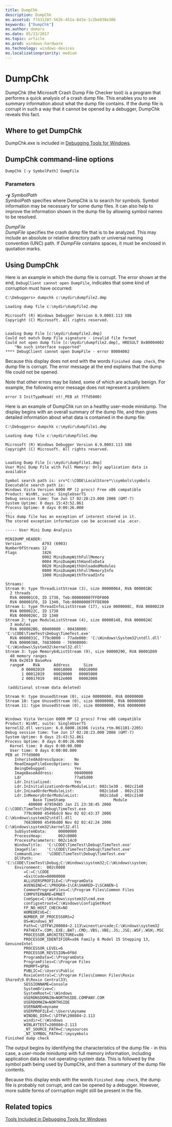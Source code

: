 ```yaml
---
title: DumpChk
description: DumpChk
ms.assetid: f7431207-562b-451a-843e-1c2be038e306
keywords: ["DumpChk"]
ms.author: domars
ms.date: 05/23/2017
ms.topic: article
ms.prod: windows-hardware
ms.technology: windows-devices
ms.localizationpriority: medium
---
```


# DumpChk


DumpChk (the Microsoft Crash Dump File Checker tool) is a program that performs a quick analysis of a crash dump file. This enables you to see summary information about what the dump file contains. If the dump file is corrupt in such a way that it cannot be opened by a debugger, DumpChk reveals this fact.

## <span id="Where_to_get_DumpChk"></span><span id="where_to_get_dumpchk"></span><span id="WHERE_TO_GET_DUMPCHK"></span>Where to get DumpChk


DumpChk.exe is included in [Debugging Tools for Windows](index.md).

## <span id="DumpChk_command-line_options"></span><span id="dumpchk_command-line_options"></span><span id="DUMPCHK_COMMAND-LINE_OPTIONS"></span>DumpChk command-line options


```
DumpChk [-y SymbolPath] DumpFile
```

### <span id="Parameters"></span><span id="parameters"></span><span id="PARAMETERS"></span>Parameters

<span id="_______-y________SymbolPath______"></span><span id="_______-y________symbolpath______"></span><span id="_______-Y________SYMBOLPATH______"></span> **-y** *SymbolPath*   
*SymbolPath* specifies where DumpChk is to search for symbols. Symbol information may be necessary for some dump files. It can also help to improve the information shown in the dump file by allowing symbol names to be resolved.

<span id="_______DumpFile______"></span><span id="_______dumpfile______"></span><span id="_______DUMPFILE______"></span> *DumpFile*   
*DumpFile* specifies the crash dump file that is to be analyzed. This may include an absolute or relative directory path or universal naming convention (UNC) path. If *DumpFile* contains spaces, it must be enclosed in quotation marks.

## <span id="Using_DumpChk"></span><span id="using_dumpchk"></span><span id="USING_DUMPCHK"></span>Using DumpChk


Here is an example in which the dump file is corrupt. The error shown at the end, `DebugClient cannot open DumpFile`, indicates that some kind of corruption must have occurred:

```
C:\Debuggers> dumpchk c:\mydir\dumpfile2.dmp 

Loading dump file c:\mydir\dumpfile2.dmp

Microsoft (R) Windows Debugger Version 6.9.0003.113 X86
Copyright (C) Microsoft. All rights reserved.


Loading Dump File [c:\mydir\dumpfile2.dmp]
Could not match Dump File signature - invalid file format
Could not open dump file [c:\mydir\dumpfile2.dmp], HRESULT 0x80004002
    "No such interface supported"
**** DebugClient cannot open DumpFile - error 80004002   
```

Because this display does not end with the words `Finished dump check`, the dump file is corrupt. The error message at the end explains that the dump file could not be opened.

Note that other errors may be listed, some of which are actually benign. For example, the following error message does not represent a problem:

```
error 3 InitTypeRead( nt!_PEB at 7ffd5000) 
```

Here is an example of DumpChk run on a healthy user-mode minidump. The display begins with an overall summary of the dump file, and then gives detailed information about what data is contained in the dump file:

```
C:\Debuggers> dumpchk c:\mydir\dumpfile1.dmp 

Loading dump file c:\mydir\dumpfile1.dmp

Microsoft (R) Windows Debugger Version 6.9.0003.113 X86
Copyright (C) Microsoft. All rights reserved.


Loading Dump File [c:\mydir\dumpfile1.dmp]
User Mini Dump File with Full Memory: Only application data is available

Symbol search path is: srv*C:\CODE\LocalStore*\\symbols\symbols
Executable search path is: 
Windows Vista Version 6000 MP (2 procs) Free x86 compatible
Product: WinNt, suite: SingleUserTS
Debug session time: Tue Jun 17 02:28:23.000 2008 (GMT-7)
System Uptime: 0 days 15:43:52.861
Process Uptime: 0 days 0:00:26.000
...
This dump file has an exception of interest stored in it.
The stored exception information can be accessed via .ecxr.

----- User Mini Dump Analysis

MINIDUMP_HEADER:
Version         A793 (6903)
NumberOfStreams 12
Flags           1826
                0002 MiniDumpWithFullMemory
                0004 MiniDumpWithHandleData
                0020 MiniDumpWithUnloadedModules
                0800 MiniDumpWithFullMemoryInfo
                1000 MiniDumpWithThreadInfo

Streams:
Stream 0: type ThreadListStream (3), size 00000064, RVA 000001BC
  2 threads
  RVA 000001C0, ID 1738, Teb:000000007FFDF000
  RVA 000001F0, ID 1340, Teb:000000007FFDE000
Stream 1: type ThreadInfoListStream (17), size 0000008C, RVA 00000220
  RVA 0000022C, ID 1738
  RVA 0000026C, ID 1340
Stream 2: type ModuleListStream (4), size 00000148, RVA 000002AC
  3 modules
  RVA 000002B0, 00400000 - 00438000: 'C:\CODE\TimeTest\Debug\TimeTest.exe'
  RVA 0000031C, 779c0000 - 77ade000: 'C:\Windows\System32\ntdll.dll'
  RVA 00000388, 76830000 - 76908000: 'C:\Windows\System32\kernel32.dll'
Stream 3: type Memory64ListStream (9), size 00000290, RVA 00001D89
  40 memory ranges
  RVA 0x2019 BaseRva
  range#    RVA      Address      Size
       0 00002019    00010000   00010000
       1 00012019    00020000   00005000
       2 00017019    0012e000   00002000

 (additional stream data deleted)   

Stream 9: type UnusedStream (0), size 00000000, RVA 00000000
Stream 10: type UnusedStream (0), size 00000000, RVA 00000000
Stream 11: type UnusedStream (0), size 00000000, RVA 00000000


Windows Vista Version 6000 MP (2 procs) Free x86 compatible
Product: WinNt, suite: SingleUserTS
kernel32.dll version: 6.0.6000.16386 (vista_rtm.061101-2205)
Debug session time: Tue Jun 17 02:28:23.000 2008 (GMT-7)
System Uptime: 0 days 15:43:52.861
Process Uptime: 0 days 0:00:26.000
  Kernel time: 0 days 0:00:00.000
  User time: 0 days 0:00:00.000
PEB at 7ffd9000
    InheritedAddressSpace:    No
    ReadImageFileExecOptions: No
    BeingDebugged:            Yes
    ImageBaseAddress:         00400000
    Ldr                       77a85d00
    Ldr.Initialized:          Yes
    Ldr.InInitializationOrderModuleList: 002c1e30 . 002c2148
    Ldr.InLoadOrderModuleList:           002c1da0 . 002c2138
    Ldr.InMemoryOrderModuleList:         002c1da8 . 002c2140
            Base TimeStamp                     Module
          400000 47959d85 Jan 21 23:38:45 2008 C:\CODE\TimeTest\Debug\TimeTest.exe
        779c0000 4549bdc9 Nov 02 02:43:37 2006 C:\Windows\system32\ntdll.dll
        76830000 4549bd80 Nov 02 02:42:24 2006 C:\Windows\system32\kernel32.dll
    SubSystemData:     00000000
    ProcessHeap:       002c0000
    ProcessParameters: 002c14c0
    WindowTitle:  'C:\CODE\TimeTest\Debug\TimeTest.exe'
    ImageFile:    'C:\CODE\TimeTest\Debug\TimeTest.exe'
    CommandLine:  '\CODE\TimeTest\Debug\TimeTest.exe'
    DllPath:      'C:\CODE\TimeTest\Debug;C:\Windows\system32;C:\Windows\system;
    Environment:  002c0808
        =C:=C:\CODE
        =ExitCode=00000000
        ALLUSERSPROFILE=C:\ProgramData
        AVENGINE=C:\PROGRA~1\CA\SHARED~1\SCANEN~1
        CommonProgramFiles=C:\Program Files\Common Files
        COMPUTERNAME=EMNET
        ComSpec=C:\Windows\system32\cmd.exe
        configsetroot=C:\Windows\ConfigSetRoot
        FP_NO_HOST_CHECK=NO
        HOMEDRIVE=C:
        NUMBER_OF_PROCESSORS=2
        OS=Windows_NT
        Path=C:\DTFW\200804~2.113\winext\arcade;C:\Windows\system32
        PATHEXT=.COM;.EXE;.BAT;.CMD;.VBS;.VBE;.JS;.JSE;.WSF;.WSH;.MSC
        PROCESSOR_ARCHITECTURE=x86
        PROCESSOR_IDENTIFIER=x86 Family 6 Model 15 Stepping 13, GenuineIntel
        PROCESSOR_LEVEL=6
        PROCESSOR_REVISION=0f0d
        ProgramData=C:\ProgramData
        ProgramFiles=C:\Program Files
        PROMPT=$P$G
        PUBLIC=C:\Users\Public
        RoxioCentral=C:\Program Files\Common Files\Roxio Shared\9.0\Roxio Central33\
        SESSIONNAME=Console
        SystemDrive=C:
        SystemRoot=C:\Windows
        USERDNSDOMAIN=NORTHSIDE.COMPANY.COM
        USERDOMAIN=NORTHSIDE
        USERNAME=myname
        USERPROFILE=C:\Users\myname
        WINDBG_DIR=C:\DTFW\200804~2.113
        windir=C:\Windows
        WINLAYTEST=200804~2.113
        _NT_SOURCE_PATH=C:\mysources
        _NT_SYMBOL_PATH=C:\mysymbols
Finished dump check
```

The output begins by identifying the characteristics of the dump file - in this case, a user-mode minidump with full memory information, including application data but not operating-system data. This is followed by the symbol path being used by DumpChk, and then a summary of the dump file contents.

Because this display ends with the words `Finished dump check`, the dump file is probably not corrupt, and can be opened by a debugger. However, more subtle forms of corrruption might still be present in the file.

## <span id="related_topics"></span>Related topics


[Tools Included in Debugging Tools for Windows](extra-tools.md)

 

 






